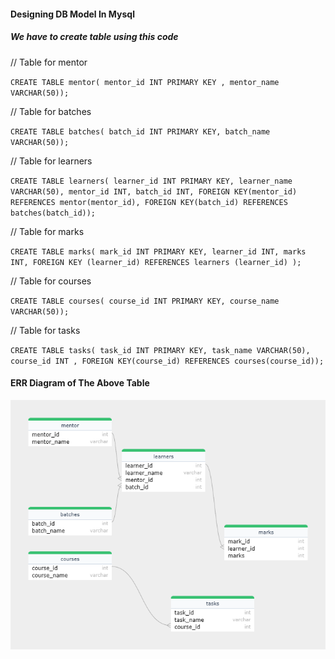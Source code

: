 #### Designing DB Model In Mysql

##### We have to create table using this code

// Table for mentor

`CREATE TABLE mentor(
mentor_id INT PRIMARY KEY ,
mentor_name VARCHAR(50));`

// Table for batches

`CREATE TABLE batches(
batch_id INT PRIMARY KEY,
batch_name VARCHAR(50));`

// Table for learners

`CREATE TABLE learners(
learner_id INT PRIMARY KEY,
learner_name VARCHAR(50),
mentor_id INT,
batch_id INT,
FOREIGN KEY(mentor_id) REFERENCES mentor(mentor_id),
FOREIGN KEY(batch_id) REFERENCES batches(batch_id));`

// Table for marks

`CREATE TABLE marks(
mark_id INT PRIMARY KEY,
learner_id INT,
marks INT,
FOREIGN KEY (learner_id) REFERENCES learners (learner_id) );`

// Table for courses

`CREATE TABLE courses(
course_id INT PRIMARY KEY,
course_name VARCHAR(50));`

// Table for tasks

`CREATE TABLE tasks(
task_id INT PRIMARY KEY,
task_name VARCHAR(50),
course_id INT ,
FOREIGN KEY(course_id) REFERENCES courses(course_id));`


#### ERR Diagram of The Above Table
![alt](./er_1709149009642.png)
